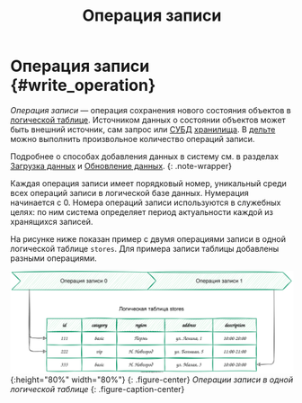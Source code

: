﻿---
layout: default
title: Операция записи
nav_order: 12
parent: Основные понятия
grand_parent: Обзор понятий, компонентов и связей
has_children: false
has_toc: false
---

# Операция записи {#write_operation}

_Операция записи_ — операция сохранения нового состояния объектов в [логической таблице](../logical_table/logical_table.md). 
Источником данных о состоянии объектов может быть внешний источник, сам запрос или 
[СУБД](../../../introduction/supported_DBMS/supported_DBMS.md) [хранилища](../data_storage/data_storage.md). 
В [дельте](../delta/delta.md) можно выполнить произвольное количество операций записи.

Подробнее о способах добавления данных в систему см. в разделах [Загрузка данных](../../../working_with_system/data_upload/data_upload.md)
и [Обновление данных](../../../working_with_system/data_update/data_update.md).
{: .note-wrapper}

Каждая операция записи имеет порядковый номер, уникальный среди всех операций записи в логической базе 
данных. Нумерация начинается с 0. Номера операций записи используются в служебных целях: 
по ним система определяет период актуальности каждой из хранящихся записей.

На рисунке ниже показан пример с двумя операциями записи в одной логической таблице `stores`. Для примера записи таблицы 
добавлены разными операциями.

![](write_operation.svg){:height="80%" width="80%"}
{: .figure-center}
*Операции записи в одной логической таблице*
{: .figure-caption-center}
